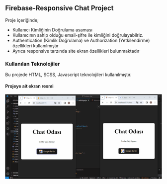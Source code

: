 
<h2>Firebase-Responsive Chat Project</h2>

Proje içeriğinde;
- Kullanıcı Kimliğinin Doğrulama asaması
- Kullanıcının sahip olduğu email-şifre 
ile kimliğini doğrulayabilriz.
- Authentication (Kimlik Doğrulama) ve  Authorization (Yetkilendirme) özellikleri kullanılmıştır
- Ayrıca responsive tarzında site ekran özellikleri bulunmaktadır

<h3>Kullanılan Teknolojiler</h3>

Bu projede HTML, SCSS, Javascript teknolojileri kullanılmıştır.

<h4>Projeye ait ekran resmi</h4>

![](chat.gif)



